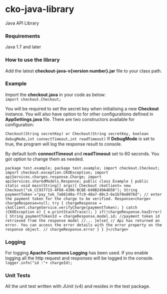 # cko-java-library

Java API Library

### Requirements

Java 1.7 and later

### How to use the library

Add the latest **checkout-java-v{version number}.jar** file to your class path.

### Example

Import the **checkout.java** in your code as below:   
`import checkout.Checkout;`

You will be required to set the secret key when initialising a new **Checkout** instance. You will also have option to for other configurations defined in **AppSettings.java** file. There are two constructors available for configuration:

`Checkout(String secretKey) or Checkout(String secretKey, boolean debugMode,int connectTimeout,int readTimeout)`
If **DebugMode** is set to true, the program will log the response result to console.

By default both **connectTimeout** and **readTimeout** set to 60 seconds. You got option to change them as needed.

`package test.example; package test.example; import checkout.Checkout; import checkout.exception.CKOException; import apiServices.charges.response.Charge; import apiServices.sharedModels.Response; public class Example { public static void main(String[] args){ Checkout ckoClient= new Checkout("sk_CC937715-4F68-4306-BCBE-640B249A4D50"); String paymentToken ="pay_tok_7a66140a-ffc9-48a7-80c3-6e1b70e8076d"; // enter the payment token for the charge to be verified. Response<charge> chargeResponse=null; try { chargeResponse = ckoClient.chargeService.verifyCharge(paymentToken); } catch (CKOException e) { e.printStackTrace(); } if(!chargeResponse.hasError){ String paymentTokenId = chargeResponse.model.id; //payment token id retrieved from the response model //... }else{ // Api has returned an error. You can access the error details with the error property on the response object. // chargeResponse.error } } }</charge>`

### Logging

For logging **Apache Commons Logging** has been used. If you enable logging all the http request and responses will be logged in the console.   
`logger.info("id :"+ chargeId);`

### Unit Tests

All the unit test written with JUnit (v4) and resides in the test package.